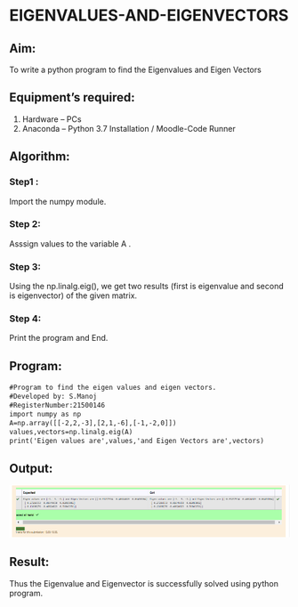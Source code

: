 # EIGENVALUES-AND-EIGENVECTORS
## Aim:
To write a python program to find the Eigenvalues and Eigen Vectors
## Equipment’s required:
1. 	Hardware – PCs
2. 	Anaconda – Python 3.7 Installation / Moodle-Code Runner
## Algorithm:
### Step1 : 
Import the numpy module.
### Step 2: 
Asssign values to the variable A .

### Step 3: 
Using the np.linalg.eig(),  we get two results (first is eigenvalue and second is eigenvector) of the given matrix.
### Step 4: 
Print the program and End.

## Program:
```
#Program to find the eigen values and eigen vectors.
#Developed by: S.Manoj
#RegisterNumber:21500146
import numpy as np 
A=np.array([[-2,2,-3],[2,1,-6],[-1,-2,0]]) 
values,vectors=np.linalg.eig(A) 
print('Eigen values are',values,'and Eigen Vectors are',vectors)
```
## Output:
![EIGEN VALUES](./outputev.png)
## Result:
Thus the Eigenvalue and Eigenvector is successfully solved using python program.
